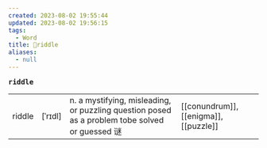 ```yaml
---
created: 2023-08-02 19:55:44
updated: 2023-08-02 19:56:15
tags:
  - Word
title: 📖riddle
aliases:
  - null
---
```


<pre><strong>riddle</strong></pre>
|   |   |   |   |
|---|---|---|---|
|riddle|[ˈrɪdl]|n. a mystifying, misleading, or puzzling question posed as a problem tobe solved or guessed 谜|[[conundrum]], [[enigma]], [[puzzle]]|